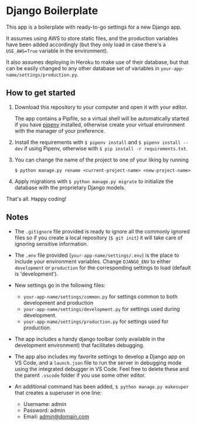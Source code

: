 
# Django Boilerplate

This app is a boilerplate with ready-to-go settings for a new Django app.

It assumes using AWS to store static files, and the production variables have been added accordingly (but they only load in case there's a `USE_AWS=True` variable in the environment).

It also assumes deploying in Heroku to make use of their database, but that can be easily changed to any other database set of variables in `your-app-name/settings/production.py`.

## How to get started

1. Download this repository to your computer and open it with your editor.

   The app contains a Pipfile, so a virtual shell will be automatically started if you have [pipenv](https://pipenv.pypa.io/en/latest/) installed, otherwise create your virtual environment with the manager of your preference.

2. Install the requirements with `$ pipenv install` and `$ pipenv install --dev` if using Pipenv, otherwise with `$ pip install -r requirements.txt`.

3. You can change the name of the project to one of your liking by running

    `$ python manage.py rename <current-project-name> <new-project-name>`

4. Apply migrations with `$ python manage.py migrate` to initialize the database with the proprietary Django models.

That's all. Happy coding!

## Notes

- The `.gitignore` file provided is ready to ignore all the commonly ignored files so if you create a local repository (`$ git init`) it will take care of ignoring sensitive information.

- The `.env` file provided (`your-app-name/settings/.env`) is the place to include your environment variables. Change `DJANGO_ENV` to either `development` or `production` for the corresponding settings to load (default is 'development').

- New settings go in the following files:

  - `your-app-name/settings/common.py` for settings common to both development and production
  - `your-app-name/settings/development.py` for settings used during development.
  - `your-app-name/settings/production.py` for settings used for production.

- The app includes a handy django toolbar (only available in the development environment) that facilitates debugging.

- The app also includes my favorite settings to develop a Django app on VS Code, and a `launch.json` file to run the server in debugging mode using the integrated debugger in VS Code. Feel free to delete these and the parent `.vscode` folder if you use some other editor.

- An additional command has been added, `$ python manage.py makesuper` that creates a superuser in one line:

  - Username: admin
  - Password: admin
  - Email: admin@domain.com
